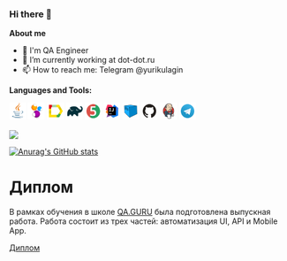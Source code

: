 ### Hi there 👋

**About me**

- 💼 I'm QA Engineer
- 🌱 I’m currently working at dot-dot.ru
- 📫 How to reach me: Telegram @yurikulagin

**Languages and Tools:**

<p align="left">
<img width="6%" title="Java" src="images/logo/Java.svg">
<img width="6%" title="Selenide" src="images/logo/Selenide.svg">
<img width="6%" title="Allure Report" src="images/logo/Allure_Report.svg">
<img width="6%" title="Gradle" src="images/logo/Gradle.svg">
<img width="6%" title="JUnit5" src="images/logo/JUnit5.svg">
<img width="6%" title="IntelliJ IDEA" src="images/logo/Intelij_IDEA.svg">
<img width="6%" title="Selenoid" src="images/logo/Selenoid.svg">
<img width="6%" title="GitHub" src="images/logo/GitHub.svg">
<img width="6%" title="Jenkins" src="images/logo/Jenkins.svg">
<img width="6%" title="Telegram" src="images/logo/Telegram.svg">
</p>

<a href="https://github.com/webprizma/github-readme-stats"><img align="center" src="https://github-readme-stats.vercel.app/api?username=webprizma&show_icons=true&include_all_commits=true&theme=buefy&hide_border=true"/></a>

[![Anurag's GitHub stats](https://github-readme-stats.vercel.app/api?username=webprizma)](https://github.com/anuraghazra/github-readme-stats)

# Диплом
В рамках обучения в школе <a href="QA.GURU">QA.GURU</a> была подготовлена выпускная работа.
Работа состоит из трех частей: автоматизация UI, API и Mobile App.

<a href="https://github.com/webprizma/QAGuruDiploma">Диплом</a>
